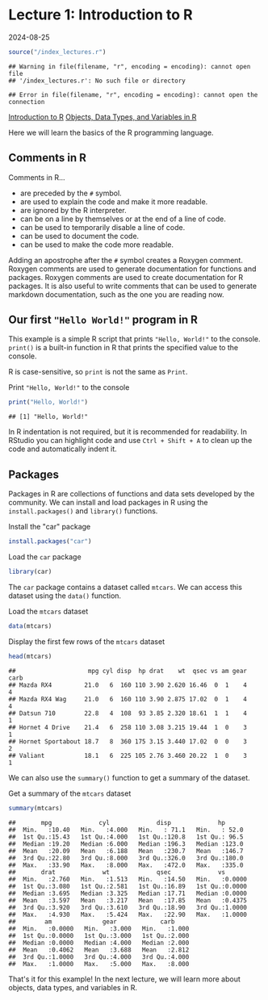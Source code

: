 # Lecture 1: Introduction to R
2024-08-25


``` r
source("/index_lectures.r")
```

```
## Warning in file(filename, "r", encoding = encoding): cannot open file
## '/index_lectures.r': No such file or directory
```

```
## Error in file(filename, "r", encoding = encoding): cannot open the connection
```



[Introduction to R](/lectures/lecture_01/lecture_01.md) [Objects, Data Types,
and Variables in R](/lectures/lecture_02/lecture_02.md)

Here we will learn the basics of the R programming language.

## Comments in R

Comments in R...

- are preceded by the `#` symbol.
- are used to explain the code and make it more readable.
- are ignored by the R interpreter.
- can be on a line by themselves or at the end of a line of code.
- can be used to temporarily disable a line of code.
- can be used to document the code.
- can be used to make the code more readable.

Adding an apostrophe after the `#` symbol creates a Roxygen comment. Roxygen
comments are used to generate documentation for functions and packages.
Roxygen comments are used to create documentation for R packages. It is also
useful to write comments that can be used to generate markdown documentation,
such as the one you are reading now.

## Our first `"Hello World!"` program in R

This example is a simple R script that prints `"Hello, World!"` to the
console. `print()` is a built-in function in R that prints the specified
value to the console.

R is case-sensitive, so `print` is not the same as `Print`.

Print `"Hello, World!"` to the console


``` r
print("Hello, World!")
```

```
## [1] "Hello, World!"
```

In R indentation is not required, but it is recommended for readability. In
RStudio you can highlight code and use `Ctrl + Shift + A` to clean up the
code and automatically indent it.
## Packages
Packages in R are collections of functions and data sets developed by the
community. We can install and load packages in R using the
`install.packages()` and `library()` functions.

Install the "car" package


``` r
install.packages("car")
```

Load the `car` package


``` r
library(car)
```

The `car` package contains a dataset called `mtcars`. We can access this
dataset using the `data()` function.

Load the `mtcars` dataset


``` r
data(mtcars)
```

Display the first few rows of the `mtcars` dataset


``` r
head(mtcars)
```

```
##                    mpg cyl disp  hp drat    wt  qsec vs am gear carb
## Mazda RX4         21.0   6  160 110 3.90 2.620 16.46  0  1    4    4
## Mazda RX4 Wag     21.0   6  160 110 3.90 2.875 17.02  0  1    4    4
## Datsun 710        22.8   4  108  93 3.85 2.320 18.61  1  1    4    1
## Hornet 4 Drive    21.4   6  258 110 3.08 3.215 19.44  1  0    3    1
## Hornet Sportabout 18.7   8  360 175 3.15 3.440 17.02  0  0    3    2
## Valiant           18.1   6  225 105 2.76 3.460 20.22  1  0    3    1
```

We can also use the `summary()` function to get a summary of the dataset.

Get a summary of the `mtcars` dataset


``` r
summary(mtcars)
```

```
##       mpg             cyl             disp             hp       
##  Min.   :10.40   Min.   :4.000   Min.   : 71.1   Min.   : 52.0  
##  1st Qu.:15.43   1st Qu.:4.000   1st Qu.:120.8   1st Qu.: 96.5  
##  Median :19.20   Median :6.000   Median :196.3   Median :123.0  
##  Mean   :20.09   Mean   :6.188   Mean   :230.7   Mean   :146.7  
##  3rd Qu.:22.80   3rd Qu.:8.000   3rd Qu.:326.0   3rd Qu.:180.0  
##  Max.   :33.90   Max.   :8.000   Max.   :472.0   Max.   :335.0  
##       drat             wt             qsec             vs        
##  Min.   :2.760   Min.   :1.513   Min.   :14.50   Min.   :0.0000  
##  1st Qu.:3.080   1st Qu.:2.581   1st Qu.:16.89   1st Qu.:0.0000  
##  Median :3.695   Median :3.325   Median :17.71   Median :0.0000  
##  Mean   :3.597   Mean   :3.217   Mean   :17.85   Mean   :0.4375  
##  3rd Qu.:3.920   3rd Qu.:3.610   3rd Qu.:18.90   3rd Qu.:1.0000  
##  Max.   :4.930   Max.   :5.424   Max.   :22.90   Max.   :1.0000  
##        am              gear            carb      
##  Min.   :0.0000   Min.   :3.000   Min.   :1.000  
##  1st Qu.:0.0000   1st Qu.:3.000   1st Qu.:2.000  
##  Median :0.0000   Median :4.000   Median :2.000  
##  Mean   :0.4062   Mean   :3.688   Mean   :2.812  
##  3rd Qu.:1.0000   3rd Qu.:4.000   3rd Qu.:4.000  
##  Max.   :1.0000   Max.   :5.000   Max.   :8.000
```

That's it for this example! In the next lecture, we will learn more about
objects, data types, and variables in R.
